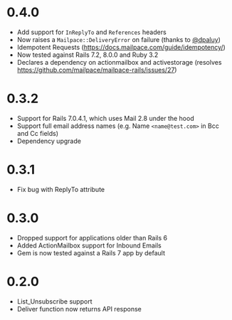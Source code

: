 # 0.4.0

- Add support for `InReplyTo` and `References` headers
- Now raises a `Mailpace::DeliveryError` on failure (thanks to [@dpaluy](https://github.com/dpaluy))
- Idempotent Requests (https://docs.mailpace.com/guide/idempotency/)
- Now tested against Rails 7.2, 8.0.0 and Ruby 3.2
- Declares a dependency on actionmailbox and activestorage (resolves https://github.com/mailpace/mailpace-rails/issues/27) 

# 0.3.2

- Support for Rails 7.0.4.1, which uses Mail 2.8 under the hood
- Support full email address names (e.g. Name `<name@test.com>` in Bcc and Cc fields)
- Dependency upgrade

# 0.3.1

- Fix bug with ReplyTo attribute

# 0.3.0

- Dropped support for applications older than Rails 6
- Added ActionMailbox support for Inbound Emails
- Gem is now tested against a Rails 7 app by default

# 0.2.0

- List_Unsubscribe support
- Deliver function now returns API response
